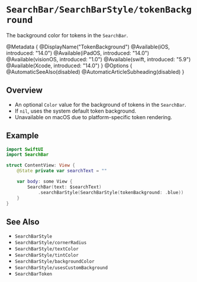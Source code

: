 # ``SearchBar/SearchBarStyle/tokenBackground``

The background color for tokens in the `SearchBar`.

@Metadata {
    @DisplayName("TokenBackground")
    @Available(iOS, introduced: "14.0")
    @Available(iPadOS, introduced: "14.0")
    @Available(visionOS, introduced: "1.0")
    @Available(swift, introduced: "5.9")
    @Available(Xcode, introduced: "14.0")
}
@Options {
    @AutomaticSeeAlso(disabled)
    @AutomaticArticleSubheading(disabled)
}

## Overview

- An optional `Color` value for the background of tokens in the `SearchBar`.
- If `nil`, uses the system default token background.
- Unavailable on macOS due to platform-specific token rendering.

## Example

```swift
import SwiftUI
import SearchBar

struct ContentView: View {
    @State private var searchText = ""

    var body: some View {
        SearchBar(text: $searchText)
            .searchBarStyle(SearchBarStyle(tokenBackground: .blue))
    }
}
```

## See Also

- ``SearchBarStyle``
- ``SearchBarStyle/cornerRadius``
- ``SearchBarStyle/textColor``
- ``SearchBarStyle/tintColor``
- ``SearchBarStyle/backgroundColor``
- ``SearchBarStyle/usesCustomBackground``
- ``SearchBarToken``
